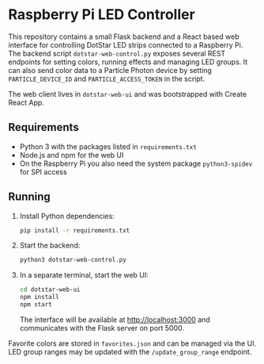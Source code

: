 # Raspberry Pi LED Controller

This repository contains a small Flask backend and a React based web interface
for controlling DotStar LED strips connected to a Raspberry Pi. The backend
script `dotstar-web-control.py` exposes several REST endpoints for setting
colors, running effects and managing LED groups. It can also send color data to
a Particle Photon device by setting `PARTICLE_DEVICE_ID` and
`PARTICLE_ACCESS_TOKEN` in the script.

The web client lives in `dotstar-web-ui` and was bootstrapped with
Create React App.

## Requirements

- Python 3 with the packages listed in `requirements.txt`
- Node.js and npm for the web UI
- On the Raspberry Pi you also need the system package `python3-spidev` for SPI
  access

## Running

1. Install Python dependencies:
   ```bash
   pip install -r requirements.txt
   ```
2. Start the backend:
   ```bash
   python3 dotstar-web-control.py
   ```
3. In a separate terminal, start the web UI:
   ```bash
   cd dotstar-web-ui
   npm install
   npm start
   ```
   The interface will be available at <http://localhost:3000> and communicates
   with the Flask server on port 5000.

Favorite colors are stored in `favorites.json` and can be managed via the UI.
LED group ranges may be updated with the `/update_group_range` endpoint.

